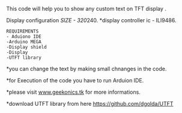 This code will help you to show any custom text on TFT display .
                                              
Display configuration 
*SIZE - 320*240.
*display controller ic - ILI9486.

    REQUIREMENTS
    - Aduiono IDE
    -Arduino MEGA
    -Display shield
    -Display
    -UTFT library 
 
 
 



*you can change the text by making small chnanges in the code.

*for Execution of the code you have to run Arduion IDE.

*please visit www.geekonics.tk for more informations.

*download UTFT library from here https://github.com/dgolda/UTFT
